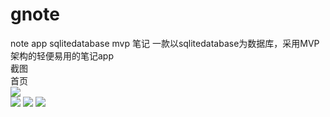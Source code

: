 # gnote
note app sqlitedatabase mvp 笔记 一款以sqlitedatabase为数据库，采用MVP架构的轻便易用的笔记app  
截图  
首页  
![](
    <img src="https://github.com/sanlisanlisanli/gnote/blob/master/screenshots/Screenshot_20180928-033003.jpg" width="200" height="400">)  
![](   
    <img src="https://github.com/sanlisanlisanli/gnote/blob/master/screenshots/Screenshot_20180928-032830.jpg" width="200" height="400">)  ![](
    <img src="https://github.com/sanlisanlisanli/gnote/blob/master/screenshots/Screenshot_20180928-033059.jpg" width="200" height="400">)  ![](
    <img src="https://github.com/sanlisanlisanli/gnote/blob/master/screenshots/Screenshot_20180928-033017.jpg" width="200" height="400">
) 
